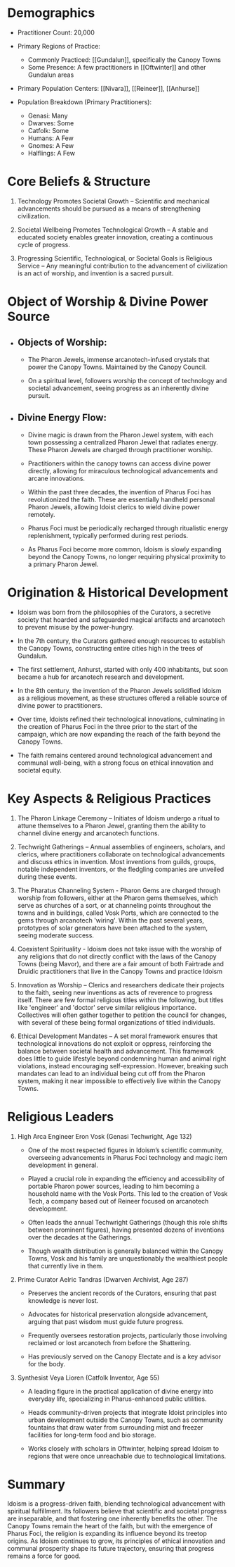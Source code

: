 # Demographics

- Practitioner Count: 20,000

- Primary Regions of Practice:
	- Commonly Practiced: [[Gundalun]], specifically the Canopy Towns
	- Some Presence: A few practitioners in [[Oftwinter]] and other Gundalun areas

- Primary Population Centers: [[Nivara]], [[Reineer]], [[Anhurse]]

- Population Breakdown (Primary Practitioners):
	- Genasi: Many
	- Dwarves: Some
	- Catfolk: Some
	- Humans: A Few
	- Gnomes: A Few
	- Halflings: A Few

# Core Beliefs & Structure

1. Technology Promotes Societal Growth – Scientific and mechanical advancements should be pursued as a means of strengthening civilization.
    
2. Societal Wellbeing Promotes Technological Growth – A stable and educated society enables greater innovation, creating a continuous cycle of progress.
    
3. Progressing Scientific, Technological, or Societal Goals is Religious Service – Any meaningful contribution to the advancement of civilization is an act of worship, and invention is a sacred pursuit.
    

# Object of Worship & Divine Power Source

- ## Objects of Worship:

	- The Pharon Jewels, immense arcanotech-infused crystals that power the Canopy Towns. Maintained by the Canopy Council.
	  
	- On a spiritual level, followers worship the concept of technology and societal advancement, seeing progress as an inherently divine pursuit.

- ## Divine Energy Flow:

	- Divine magic is drawn from the Pharon Jewel system, with each town possessing a centralized Pharon Jewel that radiates energy. These Pharon Jewels are charged through practitioner worship.
	
	- Practitioners within the canopy towns can access divine power directly, allowing for miraculous technological advancements and arcane innovations.
	
	- Within the past three decades, the invention of Pharus Foci has revolutionized the faith. These are essentially handheld personal Pharon Jewels, allowing Idoist clerics to wield divine power remotely.
	
	- Pharus Foci must be periodically recharged through ritualistic energy replenishment, typically performed during rest periods.
	
	- As Pharus Foci become more common, Idoism is slowly expanding beyond the Canopy Towns, no longer requiring physical proximity to a primary Pharon Jewel.
    

# Origination & Historical Development

- Idoism was born from the philosophies of the Curators, a secretive society that hoarded and safeguarded magical artifacts and arcanotech to prevent misuse by the power-hungry.
    
- In the 7th century, the Curators gathered enough resources to establish the Canopy Towns, constructing entire cities high in the trees of Gundalun.
    
- The first settlement, Anhurst, started with only 400 inhabitants, but soon became a hub for arcanotech research and development.
    
- In the 8th century, the invention of the Pharon Jewels solidified Idoism as a religious movement, as these structures offered a reliable source of divine power to practitioners.
    
- Over time, Idoists refined their technological innovations, culminating in the creation of Pharus Foci in the three prior to the start of the campaign, which are now expanding the reach of the faith beyond the Canopy Towns.
    
- The faith remains centered around technological advancement and communal well-being, with a strong focus on ethical innovation and societal equity.
    

# Key Aspects & Religious Practices

1. The Pharon Linkage Ceremony – Initiates of Idoism undergo a ritual to attune themselves to a Pharon Jewel, granting them the ability to channel divine energy and arcanotech functions.

2. Techwright Gatherings – Annual assemblies of engineers, scholars, and clerics, where practitioners collaborate on technological advancements and discuss ethics in invention. Most inventions from guilds, groups, notable independent inventors, or the fledgling companies are unveiled during these events.

3. The Pharatus Channeling System - Pharon Gems are charged through worship from followers, either at the Pharon gems themselves, which serve as churches of a sort, or at channeling points throughout the towns and in buildings, called Vosk Ports, which are connected to the gems through arcanotech 'wiring'. Within the past several years, prototypes of solar generators have been attached to the system, seeing moderate success.

4. Coexistent Spirituality - Idoism does not take issue with the worship of any religions that do not directly conflict with the laws of the Canopy Towns (being Mavor), and there are a fair amount of both Fairtrade and Druidic practitioners that live in the Canopy Towns and practice Idoism

5. Innovation as Worship – Clerics and researchers dedicate their projects to the faith, seeing new inventions as acts of reverence to progress itself. There are few formal religious titles within the following, but titles like 'engineer' and 'doctor' serve similar religious importance. Collectives will often gather together to petition the council for changes, with several of these being formal organizations of titled individuals.

6. Ethical Development Mandates – A set moral framework ensures that technological innovations do not exploit or oppress, reinforcing the balance between societal health and advancement. This framework does little to guide lifestyle beyond condemning human and animal right violations, instead encouraging self-expression. However, breaking such mandates can lead to an individual being cut off from the Pharon system, making it near impossible to effectively live within the Canopy Towns.

# Religious Leaders

1. High Arca Engineer Eron Vosk (Genasi Techwright, Age 132)
	- One of the most respected figures in Idoism’s scientific community, overseeing advancements in Pharus Foci technology and magic item development in general.
	
	- Played a crucial role in expanding the efficiency and accessibility of portable Pharon power sources, leading to him becoming a household name with the Vosk Ports. This led to the creation of Vosk Tech, a company based out of Reineer focused on arcanotech development.
	
	- Often leads the annual Techwright Gatherings (though this role shifts between prominent figures), having presented dozens of inventions over the decades at the Gatherings.
	
	- Though wealth distribution is generally balanced within the Canopy Towns, Vosk and his family are unquestionably the wealthiest people that currently live in them. 
    
2. Prime Curator Aelric Tandras (Dwarven Archivist, Age 287)

	- Preserves the ancient records of the Curators, ensuring that past knowledge is never lost.
	
	- Advocates for historical preservation alongside advancement, arguing that past wisdom must guide future progress.
	
	- Frequently oversees restoration projects, particularly those involving reclaimed or lost arcanotech from before the Shattering.
	
	- Has previously served on the Canopy Electate and is a key advisor for the body.
    

3. Synthesist Veya Lioren (Catfolk Inventor, Age 55)

	- A leading figure in the practical application of divine energy into everyday life, specializing in Pharus-enhanced public utilities.
	
	- Heads community-driven projects that integrate Idoist principles into urban development outside the Canopy Towns, such as community fountains that draw water from surrounding mist and freezer facilities for long-term food and bio storage.
	
	- Works closely with scholars in Oftwinter, helping spread Idoism to regions that were once unreachable due to technological limitations.
    

# Summary

Idoism is a progress-driven faith, blending technological advancement with spiritual fulfillment. Its followers believe that scientific and societal progress are inseparable, and that fostering one inherently benefits the other. The Canopy Towns remain the heart of the faith, but with the emergence of Pharus Foci, the religion is expanding its influence beyond its treetop origins. As Idoism continues to grow, its principles of ethical innovation and communal prosperity shape its future trajectory, ensuring that progress remains a force for good.